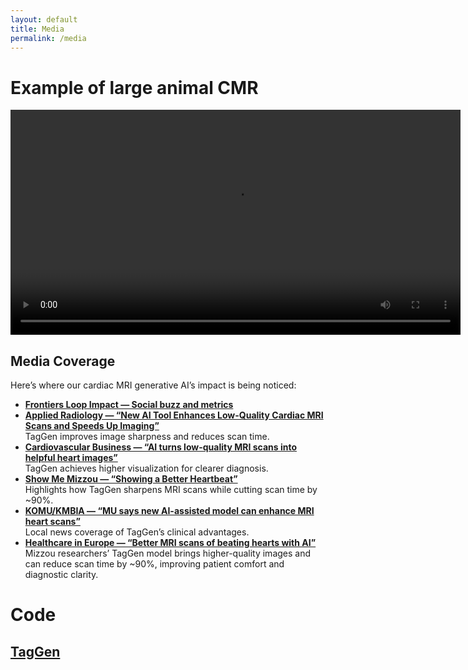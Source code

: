 ```yaml
---
layout: default
title: Media
permalink: /media
---
```


# Example of large animal CMR

<video width="720" controls>
  <source src="{{ '/assets/CMRvideo.mp4' | relative_url }}" type="video/mp4">
  Your browser does not support the video tag.
</video>


## Media Coverage

Here’s where our cardiac MRI generative AI’s impact is being noticed:

- **[Frontiers Loop Impact — Social buzz and metrics](https://loop-impact.frontiersin.org/impact/article/1499593#socialbuzz)**
- **[Applied Radiology — “New AI Tool Enhances Low-Quality Cardiac MRI Scans and Speeds Up Imaging”](https://appliedradiology.com/articles/new-ai-tool-enhances-low-quality-cardiac-mri-scans-and-speeds-up-imaging)**  
  TagGen improves image sharpness and reduces scan time.
- **[Cardiovascular Business — “AI turns low-quality MRI scans into helpful heart images”](https://cardiovascularbusiness.com/topics/clinical/medical-imaging/ai-turns-low-quality-mri-scans-helpful-heart-images)**  
  TagGen achieves higher visualization for clearer diagnosis.
- **[Show Me Mizzou — “Showing a Better Heartbeat”](https://showme.missouri.edu/2025/showing-a-better-heartbeat/)**  
  Highlights how TagGen sharpens MRI scans while cutting scan time by ~90%.
- **[KOMU/KMBIA — “MU says new AI-assisted model can enhance MRI heart scans”](https://www.komu.com/news/midmissourinews/mu-says-new-ai-assisted-model-can-enhance-mri-heart-scans/article_08b4c4a0-36ee-11ef-8c68-3b8b93aab67a.html)**  
  Local news coverage of TagGen’s clinical advantages.
- **[Healthcare in Europe — “Better MRI scans of beating hearts with AI”](https://healthcare-in-europe.com/en/news/mri-scan-beating-heart-taggen-ai.html)**  
  Mizzou researchers’ TagGen model brings higher-quality images and can reduce scan time by ~90%, improving patient comfort and diagnostic clarity.


# Code

## [TagGen](https://github.com/MRImagingLab/TagGen)
